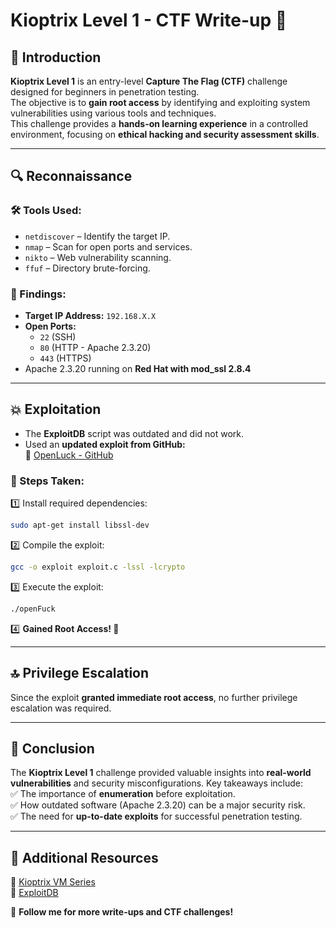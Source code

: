 

# Kioptrix Level 1 - CTF Write-up 🚀  

## 📌 Introduction  
**Kioptrix Level 1** is an entry-level **Capture The Flag (CTF)** challenge designed for beginners in penetration testing.  
The objective is to **gain root access** by identifying and exploiting system vulnerabilities using various tools and techniques.  
This challenge provides a **hands-on learning experience** in a controlled environment, focusing on **ethical hacking and security assessment skills**.  

---  

## 🔍 Reconnaissance  

### **🛠 Tools Used:**  
- `netdiscover` – Identify the target IP.  
- `nmap` – Scan for open ports and services.  
- `nikto` – Web vulnerability scanning.  
- `ffuf` – Directory brute-forcing.  

### **🔎 Findings:**  
- **Target IP Address:** `192.168.X.X`  
- **Open Ports:**  
  - `22` (SSH)  
  - `80` (HTTP - Apache 2.3.20)  
  - `443` (HTTPS)  
- Apache 2.3.20 running on **Red Hat with mod_ssl 2.8.4**  

---  

## 💥 Exploitation  

- The **ExploitDB** script was outdated and did not work.  
- Used an **updated exploit from GitHub:**  
  🔗 [OpenLuck - GitHub](https://github.com/heltonWernik/OpenLuck)  

### **🔧 Steps Taken:**  
1️⃣ Install required dependencies:  
   ```bash
   sudo apt-get install libssl-dev
   ```  
2️⃣ Compile the exploit:  
   ```bash
   gcc -o exploit exploit.c -lssl -lcrypto
   ```  
3️⃣ Execute the exploit:  
   ```bash
   ./openFuck
   ```  
4️⃣ **Gained Root Access! 🎉**  

---  

## 🔝 Privilege Escalation  

Since the exploit **granted immediate root access**, no further privilege escalation was required.  

---  

## 🎯 Conclusion  

The **Kioptrix Level 1** challenge provided valuable insights into **real-world vulnerabilities** and security misconfigurations. Key takeaways include:  
✅ The importance of **enumeration** before exploitation.  
✅ How outdated software (Apache 2.3.20) can be a major security risk.  
✅ The need for **up-to-date exploits** for successful penetration testing.  

---  

## 📂 Additional Resources  

🔗 [Kioptrix VM Series](https://www.vulnhub.com/series/kioptrix,7/)  
🔗 [ExploitDB](https://www.exploit-db.com/)  

🚀 **Follow me for more write-ups and CTF challenges!**  

